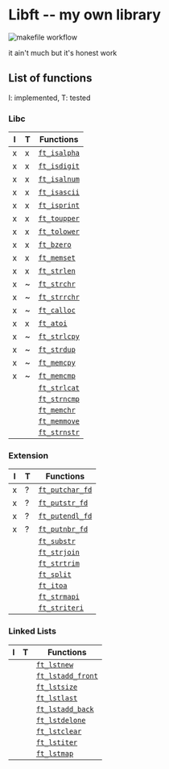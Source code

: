 # Libft -- my own library

![makefile workflow](https://github.com/vincent-lafouasse/libft/actions/workflows/makefile.yml/badge.svg)

it ain't much but it's honest work

## List of functions

I: implemented, T: tested

### Libc

| I | T |  Functions  |
|---|---|-------------|
| x | x | [`ft_isalpha`](src/libc/ctype/ft_isalpha.c)  |
| x | x | [`ft_isdigit`](src/libc/ctype/ft_isdigit.c)  |
| x | x | [`ft_isalnum`](src/libc/ctype/ft_isalnum.c)  |
| x | x | [`ft_isascii`](src/libc/ctype/ft_isascii.c)  |
| x | x | [`ft_isprint`](src/libc/ctype/ft_isprint.c)  |
| x | x | [`ft_toupper`](src/libc/ctype/ft_toupper.c)  |
| x | x | [`ft_tolower`](src/libc/ctype/ft_tolower.c)  |
| x | x | [`ft_bzero`](/src/libc/strings/ft_bzero.c)  |
| x | x | [`ft_memset`](src/libc/string/ft_memset.c)  |
| x | x | [`ft_strlen`](src/libc/string/ft_strlen.c)  |
| x | ~ | [`ft_strchr`](src/libc/string/ft_strchr.c)  |
| x | ~ | [`ft_strrchr`](src/libc/string/ft_strrchr.c)  |
| x | ~ | [`ft_calloc`](src/libc/stdlib/ft_calloc.c)  |
| x | x | [`ft_atoi`](src/libc/stdlib/ft_atoi.c)  |
| x | ~ | [`ft_strlcpy`]()  |
| x | ~ | [`ft_strdup`]()  |
| x | ~ | [`ft_memcpy`]()  |
| x | ~ | [`ft_memcmp`]()  |
|   |   | [`ft_strlcat`]()  |
|   |   | [`ft_strncmp`]()  |
|   |   | [`ft_memchr`]()  |
|   |   | [`ft_memmove`]()  |
|   |   | [`ft_strnstr`]()  |

### Extension

| I | T |  Functions  |
|---|---|-------------|
| x | ? | [`ft_putchar_fd`](src/extension/io/ft_putchar_fd.c)  |
| x | ? | [`ft_putstr_fd`](src/extension/io/ft_putstr_fd.c)  |
| x | ? | [`ft_putendl_fd`](src/extension/io/ft_putendl_fd.c)  |
| x | ? | [`ft_putnbr_fd`](src/extension/io/ft_putnbr_fd.c)  |
|   |   | [`ft_substr`]()  |
|   |   | [`ft_strjoin`]()  |
|   |   | [`ft_strtrim`]()  |
|   |   | [`ft_split`]()  |
|   |   | [`ft_itoa`]()  |
|   |   | [`ft_strmapi`]()  |
|   |   | [`ft_striteri`]()  |

### Linked Lists

| I | T |  Functions  |
|---|---|-------------|
|   |   | [`ft_lstnew`]()  |
|   |   | [`ft_lstadd_front`]()  |
|   |   | [`ft_lstsize`]()  |
|   |   | [`ft_lstlast`]()  |
|   |   | [`ft_lstadd_back`]()  |
|   |   | [`ft_lstdelone`]()  |
|   |   | [`ft_lstclear`]()  |
|   |   | [`ft_lstiter`]()  |
|   |   | [`ft_lstmap`]()  |

